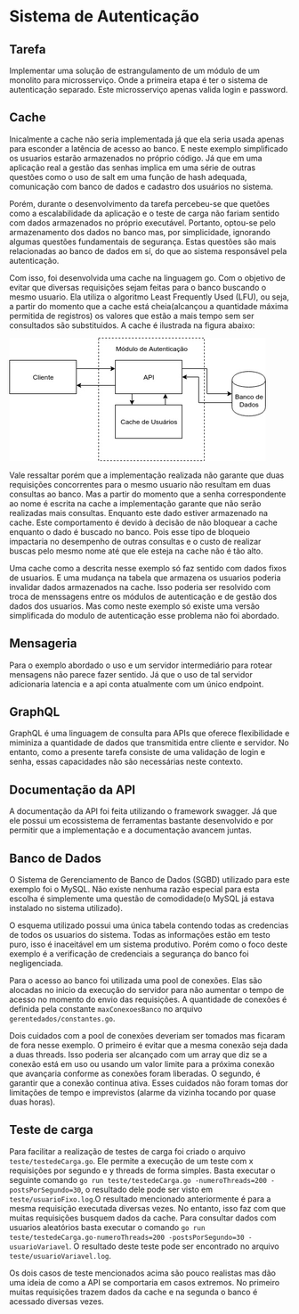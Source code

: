 # Sistema de Autenticação


## Tarefa
Implementar uma solução de estrangulamento de um módulo de um monolito para microsserviço.
Onde a primeira etapa é ter o sistema de autenticação separado. Este microsserviço apenas valida login e password.

## Cache
Inicalmente a cache não seria implementada já que ela seria usada apenas para esconder a latência de acesso ao banco. E neste exemplo simplificado os usuarios estarão armazenados no próprio código. Já que
em uma aplicação real a gestão das senhas implica em uma série de outras questões como o uso de salt em uma função de hash adequada, comunicação com banco de dados e cadastro dos usuários no sistema.

Porém, durante o desenvolvimento da tarefa percebeu-se que quetões como a escalabilidade da aplicação e o teste de carga não fariam sentido com dados armazenados no próprio executável. Portanto, optou-se pelo armazenamento dos dados no banco mas, por simplicidade,  ignorando algumas questões fundamentais de segurança. Estas questões são mais relacionadas ao banco de dados em sí, do que ao sistema responsável pela autenticação.

Com isso, foi desenvolvida uma cache na linguagem go. Com o objetivo de evitar que diversas requisições sejam feitas para o banco buscando o mesmo usuario. Ela utiliza o algoritmo Least Frequently Used (LFU), ou seja, a partir do momento que a cache está cheia(alcançou a quantidade máxima permitida de registros) os valores que estão a mais tempo sem ser consultados são substituidos. A cache é ilustrada na figura abaixo:

![alt text](autenticacao.jpg)

Vale ressaltar porém que a implementação realizada não garante que duas requisições concorrentes para o mesmo usuario não resultam em duas consultas ao banco. Mas a partir do momento que a senha correspondente ao nome é escrita na cache a implementação garante que não serão realizadas mais consultas. Enquanto este dado estiver armazenado na cache. Este comportamento é devido à decisão de não bloquear a cache enquanto o dado é buscado no banco. Pois esse tipo de bloqueio impactaria no desempenho de outras consultas e o custo de realizar buscas pelo mesmo nome até que ele esteja na cache não é tão alto.

Uma cache como a descrita nesse exemplo só faz sentido com dados fixos de usuarios. E uma mudança na tabela que armazena os usuarios poderia invalidar dados armazenados na cache. Isso poderia ser resolvido com troca de menssagens entre os módulos de autenticação e de gestão dos dados dos usuarios. Mas como neste exemplo só existe uma versão simplificada do modulo de autenticação esse problema não foi abordado.   


## Mensageria
Para o exemplo abordado o uso e um servidor intermediário para rotear mensagens não parece fazer sentido. Já que o uso de tal servidor adicionaria latencia e a api conta atualmente com um único endpoint.
## GraphQL
GraphQL é uma linguagem de consulta para APIs que oferece flexibilidade e 
miminiza a quantidade de dados que transmitida entre cliente e servidor. 
No entanto, como a presente tarefa consiste de uma validação de login e senha,
    essas capacidades não são necessárias neste contexto.
    
## Documentação da API
A documentação da API foi feita utilizando o framework swagger. Já que ele possui um ecossistema de ferramentas bastante desenvolvido e por permitir que a implementação e a documentação avancem juntas. 

## Banco de Dados
O Sistema de Gerenciamento de Banco de Dados (SGBD) utilizado para este exemplo foi o MySQL. Não existe nenhuma razão especial para esta escolha é simplemente uma questão de comodidade(o MySQL já estava instalado no sistema utilizado).

O esquema utilizado possui uma única tabela contendo todas as credencias de todos os usuarios do sistema. Todas as informações estão em testo puro, isso é inaceitável em um sistema produtivo. Porém como o foco deste exemplo é a verificação de credenciais a segurança do banco foi negligenciada.

Para o acesso ao banco foi utilizada uma pool de conexões. Elas são alocadas no inicio da execução do servidor para não aumentar o tempo de acesso no momento do envio das requisições. A quantidade de conexões é definida pela constante `maxConexoesBanco` no arquivo `gerentedados/constantes.go`. 

Dois cuidados com a pool de conexões deveriam ser tomados mas ficaram de fora nesse exemplo. O primeiro é evitar que a mesma conexão seja dada a duas threads. Isso poderia ser alcançado com um array que diz se a conexão está em uso ou usando um valor limite para a próxima conexão que avançaria conforme as conexões foram liberadas. O segundo, é garantir que a conexão continua ativa.
Esses cuidados não foram tomas dor limitações de tempo e imprevistos (alarme da vizinha tocando por quase duas horas). 
## Teste de carga 
Para facilitar a realização de testes de carga foi criado o arquivo `teste/testedeCarga.go`. Ele permite a execução de um teste com x requisições por segundo e y threads de forma simples. Basta executar o seguinte comando `go run teste/testedeCarga.go -numeroThreads=200 -postsPorSegundo=30`, o resultado dele pode ser visto em `teste/usuarioFixo.log`.O resultado mencionado anteriormente é para a mesma requisição executada diversas vezes. No entanto, isso faz com que muitas requisições busquem dados da cache.
Para consultar dados com usuarios aleatórios basta executar o comando `go run teste/testedeCarga.go-numeroThreads=200 -postsPorSegundo=30 -usuarioVariavel`. O resultado deste teste pode ser encontrado no arquivo `teste/usuarioVariavel.log`.

Os dois casos de teste mencionados acima são pouco realistas mas dão uma ideia de como a API se comportaria em casos extremos. No primeiro muitas requisições trazem dados da cache e na segunda o banco é acessado diversas vezes. 



